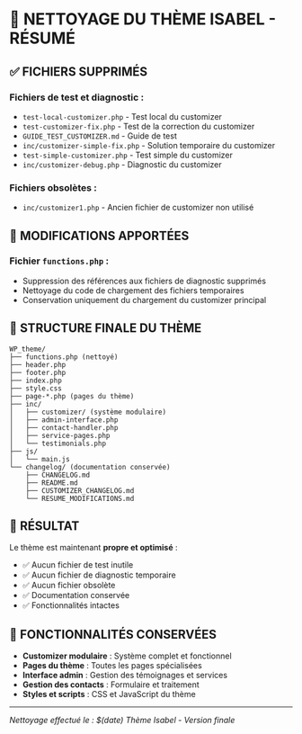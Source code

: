 # 🧹 NETTOYAGE DU THÈME ISABEL - RÉSUMÉ

## ✅ **FICHIERS SUPPRIMÉS**

### **Fichiers de test et diagnostic :**
- `test-local-customizer.php` - Test local du customizer
- `test-customizer-fix.php` - Test de la correction du customizer
- `GUIDE_TEST_CUSTOMIZER.md` - Guide de test
- `inc/customizer-simple-fix.php` - Solution temporaire du customizer
- `test-simple-customizer.php` - Test simple du customizer
- `inc/customizer-debug.php` - Diagnostic du customizer

### **Fichiers obsolètes :**
- `inc/customizer1.php` - Ancien fichier de customizer non utilisé

## 🔧 **MODIFICATIONS APPORTÉES**

### **Fichier `functions.php` :**
- Suppression des références aux fichiers de diagnostic supprimés
- Nettoyage du code de chargement des fichiers temporaires
- Conservation uniquement du chargement du customizer principal

## 📁 **STRUCTURE FINALE DU THÈME**

```
WP_theme/
├── functions.php (nettoyé)
├── header.php
├── footer.php
├── index.php
├── style.css
├── page-*.php (pages du thème)
├── inc/
│   ├── customizer/ (système modulaire)
│   ├── admin-interface.php
│   ├── contact-handler.php
│   ├── service-pages.php
│   └── testimonials.php
├── js/
│   └── main.js
└── changelog/ (documentation conservée)
    ├── CHANGELOG.md
    ├── README.md
    ├── CUSTOMIZER_CHANGELOG.md
    └── RESUME_MODIFICATIONS.md
```

## 🎯 **RÉSULTAT**

Le thème est maintenant **propre et optimisé** :
- ✅ Aucun fichier de test inutile
- ✅ Aucun fichier de diagnostic temporaire
- ✅ Aucun fichier obsolète
- ✅ Documentation conservée
- ✅ Fonctionnalités intactes

## 🚀 **FONCTIONNALITÉS CONSERVÉES**

- **Customizer modulaire** : Système complet et fonctionnel
- **Pages du thème** : Toutes les pages spécialisées
- **Interface admin** : Gestion des témoignages et services
- **Gestion des contacts** : Formulaire et traitement
- **Styles et scripts** : CSS et JavaScript du thème

---

*Nettoyage effectué le : $(date)*
*Thème Isabel - Version finale*
